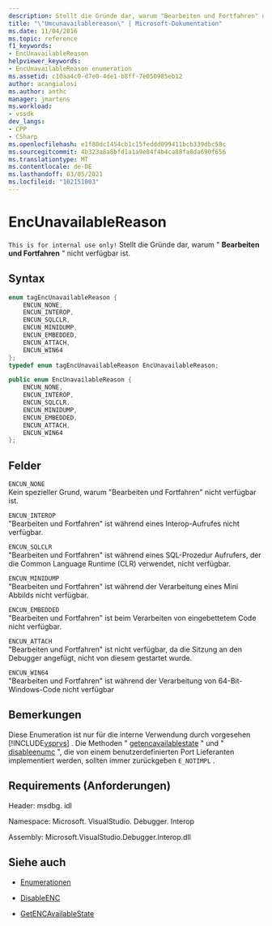 ```yaml
---
description: Stellt die Gründe dar, warum "Bearbeiten und Fortfahren" nicht verfügbar ist.
title: "\"Umcunavailablereason\" | Microsoft-Dokumentation"
ms.date: 11/04/2016
ms.topic: reference
f1_keywords:
- EncUnavailableReason
helpviewer_keywords:
- EncUnavailableReason enumeration
ms.assetid: c10aa4c0-d7e0-4de1-b8ff-7e050985eb12
author: acangialosi
ms.author: anthc
manager: jmartens
ms.workload:
- vssdk
dev_langs:
- CPP
- CSharp
ms.openlocfilehash: e1f80dc1454cb1c15feddd099411bcb339dbc58c
ms.sourcegitcommit: 4b323a8a8bfd1a1a9e84f4b4ca88fa8da690f656
ms.translationtype: MT
ms.contentlocale: de-DE
ms.lasthandoff: 03/05/2021
ms.locfileid: "102151003"
---
```

# <a name="encunavailablereason"></a>EncUnavailableReason
`This is for internal use only!` Stellt die Gründe dar, warum " **Bearbeiten und Fortfahren** " nicht verfügbar ist.

## <a name="syntax"></a>Syntax

```cpp
enum tagEncUnavailableReason {
    ENCUN_NONE,
    ENCUN_INTEROP,
    ENCUN_SQLCLR,
    ENCUN_MINIDUMP,
    ENCUN_EMBEDDED,
    ENCUN_ATTACH,
    ENCUN_WIN64
};
typedef enum tagEncUnavailableReason EncUnavailableReason;
```

```csharp
public enum EncUnavailableReason {
    ENCUN_NONE,
    ENCUN_INTEROP,
    ENCUN_SQLCLR,
    ENCUN_MINIDUMP,
    ENCUN_EMBEDDED,
    ENCUN_ATTACH,
    ENCUN_WIN64
};
```

## <a name="fields"></a>Felder
`ENCUN_NONE`\
Kein spezieller Grund, warum "Bearbeiten und Fortfahren" nicht verfügbar ist.

`ENCUN_INTEROP`\
"Bearbeiten und Fortfahren" ist während eines Interop-Aufrufes nicht verfügbar.

`ENCUN_SQLCLR`\
"Bearbeiten und Fortfahren" ist während eines SQL-Prozedur Aufrufers, der die Common Language Runtime (CLR) verwendet, nicht verfügbar.

`ENCUN_MINIDUMP`\
"Bearbeiten und Fortfahren" ist während der Verarbeitung eines Mini Abbilds nicht verfügbar.

`ENCUN_EMBEDDED`\
"Bearbeiten und Fortfahren" ist beim Verarbeiten von eingebettetem Code nicht verfügbar.

`ENCUN_ATTACH`\
"Bearbeiten und Fortfahren" ist nicht verfügbar, da die Sitzung an den Debugger angefügt, nicht von diesem gestartet wurde.

`ENCUN_WIN64`\
"Bearbeiten und Fortfahren" ist während der Verarbeitung von 64-Bit-Windows-Code nicht verfügbar

## <a name="remarks"></a>Bemerkungen
Diese Enumeration ist nur für die interne Verwendung durch vorgesehen [!INCLUDE[vsprvs](../../../code-quality/includes/vsprvs_md.md)] . Die Methoden " [getencavailablestate](../../../extensibility/debugger/reference/idebugprocess3-getencavailablestate.md) " und " [disableenumc](../../../extensibility/debugger/reference/idebugprocess3-disableenc.md) ", die von einem benutzerdefinierten Port Lieferanten implementiert werden, sollten immer zurückgeben `E_NOTIMPL` .

## <a name="requirements"></a>Requirements (Anforderungen)
Header: msdbg. idl

Namespace: Microsoft. VisualStudio. Debugger. Interop

Assembly: Microsoft.VisualStudio.Debugger.Interop.dll

## <a name="see-also"></a>Siehe auch
- [Enumerationen](../../../extensibility/debugger/reference/enumerations-visual-studio-debugging.md)

- [DisableENC](../../../extensibility/debugger/reference/idebugprocess3-disableenc.md)

- [GetENCAvailableState](../../../extensibility/debugger/reference/idebugprocess3-getencavailablestate.md)
